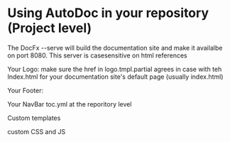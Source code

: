# Using AutoDoc in your repository (Project level)

The DocFx --serve will build the documentation site and make it availalbe on port 8080.
This server is casesensitive on html references

Your Logo:
make sure the href in logo.tmpl.partial agrees in case with teh Index.html for your documentation site's default page (usually index.html)

Your Footer:

Your NavBar
toc.yml at the reporitory level

Custom templates

custom CSS and JS


